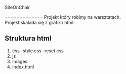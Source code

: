 SiteOnChair

=============
Projekt który robimy na warsztatach.  
Projekt skalada się z grafik i html.

Struktura html
--------------
1. css
    -style.css
    -reset.css
2. js
3. images
4. index.html
